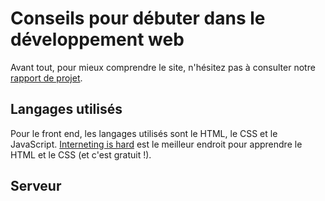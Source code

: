 # Conseils pour débuter dans le développement web

Avant tout, pour mieux comprendre le site, n'hésitez pas à consulter notre [rapport de projet](Projet_S3.pdf).

## Langages utilisés

Pour le front end, les langages utilisés sont le HTML, le CSS et le JavaScript. [Interneting is hard](https://www.internetingishard.com/) est le meilleur endroit pour apprendre le HTML et le CSS (et c'est gratuit !).

## Serveur
